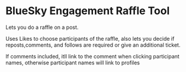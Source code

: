 # BlueSky Engagement Raffle Tool

Lets you do a raffle on a post.

Uses Likes to choose participants of the raffle, also lets you decide if reposts,comments, and follows are required or give an additional ticket.

If comments included, itll link to the comment when clicking participant names, otherwise participant names will link to profiles
